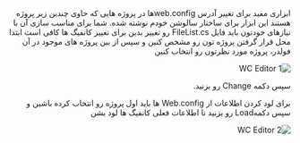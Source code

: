 <div style="direction:rtl; align:right;">
ابزاری مفید برای تغییر آدرس web.configها در پروژه هایی که حاوی چندین زیر پروژه هستند
این ابزار برای ساختار سالوشن خودم نوشته شده. شما برای مناسب سازی آن با نیازهای خودتون باید فایل FileList.cs رو تغییر بدین
برای تغییر کانفیگ ها کافی است ابتدا محل قرار گرفتن پروژه تون رو مشخص کنین و سپس از بین پروژه های موجود در آن فولدر، پروژه مورد نظرتون رو انتخاب کنین

![WC Editor 1](https://user-images.githubusercontent.com/20372805/105131407-1aa2c500-5afe-11eb-8868-e3c27c5bd387.jpg)

سپس دکمه Change رو بزنید.

برای لود کردن اطلاعات از Web.config ها باید اول پروژه رو انتخاب کرده باشین و سپس دکمهLoad رو بزنید تا اطلاعات فعلی کانفیگ ها لود بشن

![WC Editor 2](https://user-images.githubusercontent.com/20372805/105131414-1ecee280-5afe-11eb-8c5f-5d6a67d08276.jpg)
</div>
